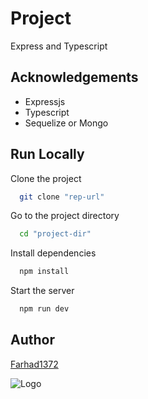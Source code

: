 # Project

Express and Typescript

## Acknowledgements

-   Expressjs
-   Typescript
-   Sequelize or Mongo

## Run Locally

Clone the project

```bash
  git clone "rep-url"
```

Go to the project directory

```bash
  cd "project-dir"
```

Install dependencies

```bash
  npm install
```

Start the server

```bash
  npm run dev
```

## Author

[Farhad1372](https://github.com/farhad1372)

![Logo](https://dev-to-uploads.s3.amazonaws.com/uploads/articles/th5xamgrr6se0x5ro4g6.png)
